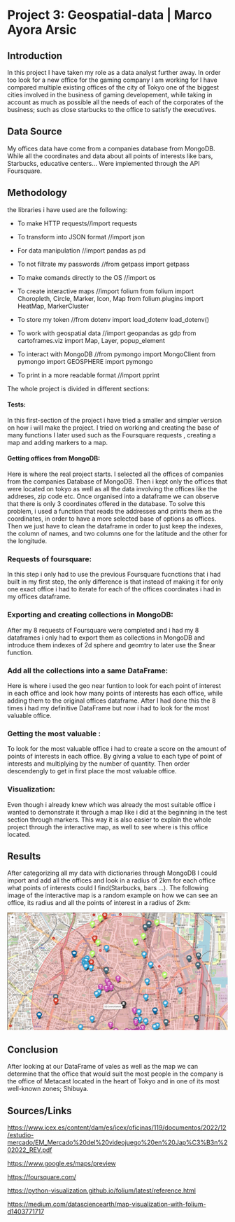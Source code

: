 # Project 3: Geospatial-data | Marco Ayora Arsic 

## Introduction 

In this project I have taken my role as a data analyst further away. In order too look for a new office for the gaming company I am working for I have compared multiple existing offices of the city of Tokyo one of the biggest cities involved in the business of gaming developement, while taking in account as much as possible all the needs of each of the corporates of the business; such as close starbucks to the office to satisfy the executives.

## Data Source

My offices data have come from a companies database from MongoDB. While all the coordinates and data about all points of interests like bars, Starbucks, educative centers... Were implemented through the API Foursquare.

## Methodology

the libraries i have used are the following: 

- To make HTTP requests//import requests
- To transform into JSON format //import json
- For data manipulation //import pandas as pd
- To not filtrate my passwords //from getpass import getpass
- To make comands directly to the OS //import os
- To create interactive maps //import folium
from folium import Choropleth, Circle, Marker, Icon, Map
from folium.plugins import HeatMap, MarkerCluster

- To store my token //from dotenv import load_dotenv
load_dotenv()

- To work with geospatial data //import geopandas as gdp
from cartoframes.viz import Map, Layer, popup_element

- To interact with MongoDB //from pymongo import MongoClient
from pymongo import GEOSPHERE
import pymongo

- To print in a more readable format //import pprint


The whole project is divided in different sections:

#### Tests:

In this first-section of the project i have tried a smaller and simpler version on how i will make the project. I tried on working and creating the base of many functions I later used such as the Foursquare requests , creating a map and adding markers to a map.

#### Getting offices from MongoDB:

Here is where the real project starts. I selected all the offices of companies from the companies Database of MongoDB. Then i kept only the offices that were located on tokyo as well as all the data involving the offices like the addreses, zip code etc. Once organised into a dataframe we can observe that there is only 3 coordinates offered in the database. To solve this problem, i used a function that reads the addresses and prints them as the coordinates, in order to have a more selected base of options as offices. Then we just have to clean the dataframe in order to just keep the indexes, the column of names, and two columns one for the latitude and the other  for the longitude.


### Requests of foursquare:

In this step i only had to use the previous Foursquare fucnctions that i had built in my first step, the only difference is that instead of making it for only one exact office i had to iterate for each of the offices coordinates i had in my offices dataframe.

### Exporting and creating collections in MongoDB:

After my 8 requests of Foursquare were completed and i had my 8 dataframes i only had to export them as collections in MongoDB and introduce them  indexes of 2d sphere and geomtry to  later use the $near function.

### Add all the collections into a same DataFrame:

Here is where i used the geo near funtion to look for each point of interest in each office and look how many points of interests has each office,  while adding them to the original offices dataframe. After I had done this the 8 times i had my definitive DataFrame but now i had to look for the most valuable office.

### Getting the most valuable :

To look for the most valuable office i had to create a score on the amount of points of interests in each office. By giving a value to each type of point of interests and multiplying by the number of quantity. Then order descendengly to get in first place the most valuable office.

### Visualization:

Even though i already knew which was already the most suitable office i wanted to demonstrate it through a map like i did at the beginning in the test section through markers. This way it is also easier to explain the whole project through the interactive map, as well to see where is this office located. 


## Results

After categorizing all my data with dictionaries through MongoDB I could import and add all the offices and look in a radius of 2km for each office what points of interests could I find(Starbucks, bars ...). The following image of the interactive map is a random example on how we can see an office, its radius and all the points of interest in a radius of 2km:


![!\[Alt text\](image.png)](images/image.png)


## Conclusion

After looking at our DataFrame of vales as well as the map we can determine that the office that would suit the most people in the company is the office of Metacast located in the heart of Tokyo and in one of its most well-known zones; Shibuya. 

## Sources/Links

https://www.icex.es/content/dam/es/icex/oficinas/119/documentos/2022/12/estudio-mercado/EM_Mercado%20del%20videojuego%20en%20Jap%C3%B3n%202022_REV.pdf

https://www.google.es/maps/preview

https://foursquare.com/

https://python-visualization.github.io/folium/latest/reference.html

https://medium.com/datasciencearth/map-visualization-with-folium-d1403771717